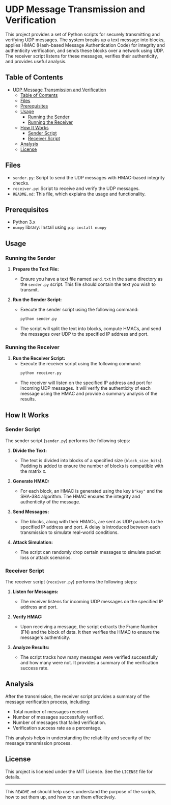 # UDP Message Transmission and Verification

This project provides a set of Python scripts for securely transmitting and verifying UDP messages. The system breaks up a text message into blocks, applies HMAC (Hash-based Message Authentication Code) for integrity and authenticity verification, and sends these blocks over a network using UDP. The receiver script listens for these messages, verifies their authenticity, and provides useful analysis.

## Table of Contents

- [UDP Message Transmission and Verification](#udp-message-transmission-and-verification)
  - [Table of Contents](#table-of-contents)
  - [Files](#files)
  - [Prerequisites](#prerequisites)
  - [Usage](#usage)
    - [Running the Sender](#running-the-sender)
    - [Running the Receiver](#running-the-receiver)
  - [How It Works](#how-it-works)
    - [Sender Script](#sender-script)
    - [Receiver Script](#receiver-script)
  - [Analysis](#analysis)
  - [License](#license)

## Files

- `sender.py`: Script to send the UDP messages with HMAC-based integrity checks.
- `receiver.py`: Script to receive and verify the UDP messages.
- `README.md`: This file, which explains the usage and functionality.

## Prerequisites

- Python 3.x
- `numpy` library: Install using `pip install numpy`

## Usage

### Running the Sender

1. **Prepare the Text File:**
   - Ensure you have a text file named `send.txt` in the same directory as the `sender.py` script. This file should contain the text you wish to transmit.

2. **Run the Sender Script:**
   - Execute the sender script using the following command:
     ```bash
     python sender.py
     ```
   - The script will split the text into blocks, compute HMACs, and send the messages over UDP to the specified IP address and port.

### Running the Receiver

1. **Run the Receiver Script:**
   - Execute the receiver script using the following command:
     ```bash
     python receiver.py
     ```
   - The receiver will listen on the specified IP address and port for incoming UDP messages. It will verify the authenticity of each message using the HMAC and provide a summary analysis of the results.

## How It Works

### Sender Script

The sender script (`sender.py`) performs the following steps:

1. **Divide the Text:**
   - The text is divided into blocks of a specified size (`block_size_bits`). Padding is added to ensure the number of blocks is compatible with the matrix `X`.

2. **Generate HMAC:**
   - For each block, an HMAC is generated using the key `b"key"` and the SHA-384 algorithm. The HMAC ensures the integrity and authenticity of the message.

3. **Send Messages:**
   - The blocks, along with their HMACs, are sent as UDP packets to the specified IP address and port. A delay is introduced between each transmission to simulate real-world conditions.

4. **Attack Simulation:**
   - The script can randomly drop certain messages to simulate packet loss or attack scenarios.

### Receiver Script

The receiver script (`receiver.py`) performs the following steps:

1. **Listen for Messages:**
   - The receiver listens for incoming UDP messages on the specified IP address and port.

2. **Verify HMAC:**
   - Upon receiving a message, the script extracts the Frame Number (FN) and the block of data. It then verifies the HMAC to ensure the message's authenticity.

3. **Analyze Results:**
   - The script tracks how many messages were verified successfully and how many were not. It provides a summary of the verification success rate.

## Analysis

After the transmission, the receiver script provides a summary of the message verification process, including:

- Total number of messages received.
- Number of messages successfully verified.
- Number of messages that failed verification.
- Verification success rate as a percentage.

This analysis helps in understanding the reliability and security of the message transmission process.

## License

This project is licensed under the MIT License. See the `LICENSE` file for details.

---

This `README.md` should help users understand the purpose of the scripts, how to set them up, and how to run them effectively.